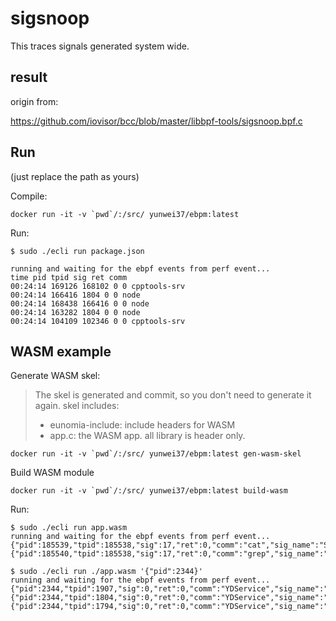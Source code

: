 # sigsnoop

This traces signals generated system wide.

## result

origin from:

https://github.com/iovisor/bcc/blob/master/libbpf-tools/sigsnoop.bpf.c

## Run

(just replace the path as yours)

Compile:

```shell
docker run -it -v `pwd`/:/src/ yunwei37/ebpm:latest
```

Run:

```console
$ sudo ./ecli run package.json

running and waiting for the ebpf events from perf event...
time pid tpid sig ret comm 
00:24:14 169126 168102 0 0 cpptools-srv 
00:24:14 166416 1804 0 0 node 
00:24:14 168438 166416 0 0 node 
00:24:14 163282 1804 0 0 node 
00:24:14 104109 102346 0 0 cpptools-srv
```



## WASM example

Generate WASM skel:

> The skel is generated and commit, so you don't need to generate it again.
> skel includes:
> - eunomia-include: include headers for WASM
> - app.c: the WASM app. all library is header only.

```shell
docker run -it -v `pwd`/:/src/ yunwei37/ebpm:latest gen-wasm-skel
```

Build WASM module

```shell
docker run -it -v `pwd`/:/src/ yunwei37/ebpm:latest build-wasm
```

Run:

```console
$ sudo ./ecli run app.wasm                                                                        
running and waiting for the ebpf events from perf event...
{"pid":185539,"tpid":185538,"sig":17,"ret":0,"comm":"cat","sig_name":"SIGCHLD"}
{"pid":185540,"tpid":185538,"sig":17,"ret":0,"comm":"grep","sig_name":"SIGCHLD"}

$ sudo ./ecli run ./app.wasm '{"pid":2344}'
running and waiting for the ebpf events from perf event...
{"pid":2344,"tpid":1907,"sig":0,"ret":0,"comm":"YDService","sig_name":"N/A"}
{"pid":2344,"tpid":1804,"sig":0,"ret":0,"comm":"YDService","sig_name":"N/A"}
{"pid":2344,"tpid":1794,"sig":0,"ret":0,"comm":"YDService","sig_name":"N/A"}
```